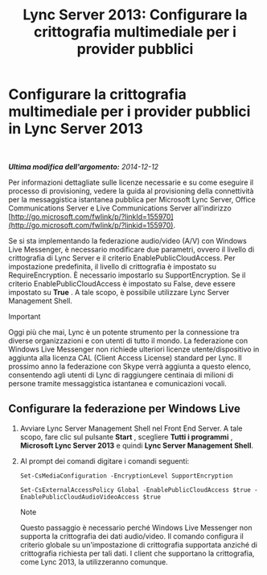 ﻿---
title: 'Lync Server 2013: Configurare la crittografia multimediale per i provider pubblici'
TOCTitle: Configurare la crittografia multimediale per i provider pubblici
ms:assetid: a95814cf-c5a9-4652-8ffc-c469a2653153
ms:mtpsurl: https://technet.microsoft.com/it-it/library/JJ205149(v=OCS.15)
ms:contentKeyID: 49301604
ms.date: 08/24/2015
mtps_version: v=OCS.15
ms.translationtype: HT
---

# Configurare la crittografia multimediale per i provider pubblici in Lync Server 2013

 

_**Ultima modifica dell'argomento:** 2014-12-12_

Per informazioni dettagliate sulle licenze necessarie e su come eseguire il processo di provisioning, vedere la guida al provisioning della connettività per la messaggistica istantanea pubblica per Microsoft Lync Server, Office Communications Server e Live Communications Server all'indirizzo [http://go.microsoft.com/fwlink/p/?linkId=155970](http://go.microsoft.com/fwlink/p/?linkid=155970).

Se si sta implementando la federazione audio/video (A/V) con Windows Live Messenger, è necessario modificare due parametri, ovvero il livello di crittografia di Lync Server e il criterio EnablePublicCloudAccess. Per impostazione predefinita, il livello di crittografia è impostato su RequireEncryption. È necessario impostarlo su SupportEncryption. Se il criterio EnablePublicCloudAccess è impostato su False, deve essere impostato su **True** . A tale scopo, è possibile utilizzare Lync Server Management Shell.

> [!important]  
> Oggi più che mai, Lync è un potente strumento per la connessione tra diverse organizzazioni e con utenti di tutto il mondo. La federazione con Windows Live Messenger non richiede ulteriori licenze utente/dispositivo in aggiunta alla licenza CAL (Client Access License) standard per Lync. Il prossimo anno la federazione con Skype verrà aggiunta a questo elenco, consentendo agli utenti di Lync di raggiungere centinaia di milioni di persone tramite messaggistica istantanea e comunicazioni vocali.

## Configurare la federazione per Windows Live

1.  Avviare Lync Server Management Shell nel Front End Server. A tale scopo, fare clic sul pulsante **Start** , scegliere **Tutti i programmi** , **Microsoft Lync Server 2013** e quindi **Lync Server Management Shell**.

2.  Al prompt dei comandi digitare i comandi seguenti:
    
    ```
    Set-CsMediaConfiguration -EncryptionLevel SupportEncryption
    ```
    ```
    Set-CsExternalAccessPolicy Global -EnablePublicCloudAccess $true -EnablePublicCloudAudioVideoAccess $true
    ```

    > [!NOTE]
    > Questo passaggio è necessario perché Windows Live Messenger non supporta la crittografia dei dati audio/video. Il comando configura il criterio globale su un'impostazione di crittografia supportata anziché di crittografia richiesta per tali dati. I client che supportano la crittografia, come Lync 2013, la utilizzeranno comunque.



